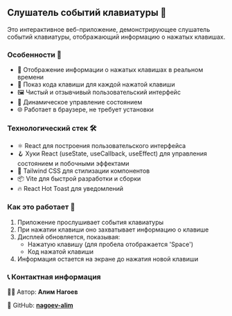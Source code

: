 ## Слушатель событий клавиатуры 🎹

Это интерактивное веб-приложение, демонстрирующее слушатель событий клавиатуры, отображающий информацию о нажатых клавишах.

### Особенности 🌟

- 🎹 Отображение информации о нажатых клавишах в реальном времени
- 🔢 Показ кода клавиши для каждой нажатой клавиши
- 🖼️ Чистый и отзывчивый пользовательский интерфейс
- 🔄 Динамическое управление состоянием
- 🌐 Работает в браузере, не требует установки

### Технологический стек 🛠️

- ⚛️ React для построения пользовательского интерфейса
- 🪝 Хуки React (useState, useCallback, useEffect) для управления состоянием и побочными эффектами
- 🎨 Tailwind CSS для стилизации компонентов
- 📦 Vite для быстрой разработки и сборки
- 🔥 React Hot Toast для уведомлений

### Как это работает 📝

1. Приложение прослушивает события клавиатуры
2. При нажатии клавиши оно захватывает информацию о клавише
3. Дисплей обновляется, показывая:
   - Нажатую клавишу (для пробела отображается 'Space')
   - Код нажатой клавиши
4. Информация остается на экране до нажатия новой клавиши

### 📞 Контактная информация

👨‍💻 Автор: **Алим Нагоев**

🐙 GitHub: **[nagoev-alim](https://github.com/nagoev-alim)**
